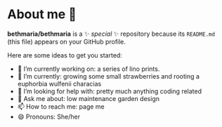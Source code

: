 # About me 👋


**bethmaria/bethmaria** is a ✨ _special_ ✨ repository because its `README.md` (this file) appears on your GitHub profile.

Here are some ideas to get you started:

- 🔭 I’m currently working on: a series of lino prints.  
- 🌱 I’m currently: growing some small strawberries and  rooting a euphorbia wulfenii characias
- 🤔 I’m looking for help with: pretty much anything coding related 
- 💬 Ask me about: low maintenance garden design 
- 📫 How to reach me: page me
- 😄 Pronouns: She/her

